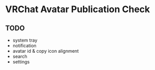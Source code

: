 # VRChat Avatar Publication Check

## TODO

- system tray
- notification
- avatar id & copy icon alignment
- search
- settings

